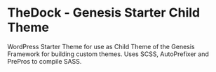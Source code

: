 # TheDock - Genesis Starter Child Theme 
WordPress Starter Theme for use as Child Theme of the Genesis Framework for building custom themes. Uses SCSS, AutoPrefixer and PrePros to compile SASS. 